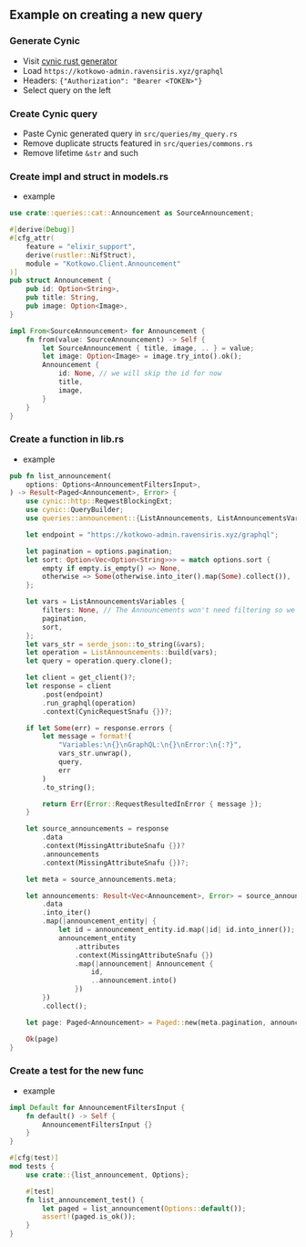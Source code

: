 ## Example on creating a new query
### Generate Cynic
- Visit [cynic rust generator](https://generator.cynic-rs.dev/) 
- Load `https://kotkowo-admin.ravensiris.xyz/graphql`
- Headers: `{"Authorization": "Bearer <TOKEN>"}`
- Select query on the left

### Create Cynic query
- Paste Cynic generated query in `src/queries/my_query.rs`
- Remove duplicate structs featured in `src/queries/commons.rs`
- Remove lifetime `&str` and such

### Create impl and struct in models.rs
- example
```rust
use crate::queries::cat::Announcement as SourceAnnouncement;

#[derive(Debug)]
#[cfg_attr(
    feature = "elixir_support",
    derive(rustler::NifStruct),
    module = "Kotkowo.Client.Announcement"
)]
pub struct Announcement {
    pub id: Option<String>,
    pub title: String,
    pub image: Option<Image>,
}

impl From<SourceAnnouncement> for Announcement {
    fn from(value: SourceAnnouncement) -> Self {
        let SourceAnnouncement { title, image, .. } = value;
        let image: Option<Image> = image.try_into().ok();
        Announcement {
            id: None, // we will skip the id for now
            title,
            image,
        }
    }
}
```

### Create a function in lib.rs
- example
```rust
pub fn list_announcement(
    options: Options<AnnouncementFiltersInput>,
) -> Result<Paged<Announcement>, Error> {
    use cynic::http::ReqwestBlockingExt;
    use cynic::QueryBuilder;
    use queries::announcement::{ListAnnouncements, ListAnnouncementsVariables};

    let endpoint = "https://kotkowo-admin.ravensiris.xyz/graphql";

    let pagination = options.pagination;
    let sort: Option<Vec<Option<String>>> = match options.sort {
        empty if empty.is_empty() => None,
        otherwise => Some(otherwise.into_iter().map(Some).collect()),
    };

    let vars = ListAnnouncementsVariables {
        filters: None, // The Announcements won't need filtering so we omit it here
        pagination,
        sort,
    };
    let vars_str = serde_json::to_string(&vars);
    let operation = ListAnnouncements::build(vars);
    let query = operation.query.clone();

    let client = get_client()?;
    let response = client
        .post(endpoint)
        .run_graphql(operation)
        .context(CynicRequestSnafu {})?;

    if let Some(err) = response.errors {
        let message = format!(
            "Variables:\n{}\nGraphQL:\n{}\nError:\n{:?}",
            vars_str.unwrap(),
            query,
            err
        )
        .to_string();

        return Err(Error::RequestResultedInError { message });
    }

    let source_announcements = response
        .data
        .context(MissingAttributeSnafu {})?
        .announcements
        .context(MissingAttributeSnafu {})?;

    let meta = source_announcements.meta;

    let announcements: Result<Vec<Announcement>, Error> = source_announcements
        .data
        .into_iter()
        .map(|announcement_entity| {
            let id = announcement_entity.id.map(|id| id.into_inner());
            announcement_entity
                .attributes
                .context(MissingAttributeSnafu {})
                .map(|announcement| Announcement {
                    id,
                    ..announcement.into()
                })
        })
        .collect();

    let page: Paged<Announcement> = Paged::new(meta.pagination, announcements?);

    Ok(page)
}
```
### Create a test for the new func
- example
```rust
impl Default for AnnouncementFiltersInput {
    fn default() -> Self {
        AnnouncementFiltersInput {}
    }
}

#[cfg(test)]
mod tests {
    use crate::{list_announcement, Options};

    #[test]
    fn list_announcement_test() {
        let paged = list_announcement(Options::default());
        assert!(paged.is_ok());
    }
}
```
